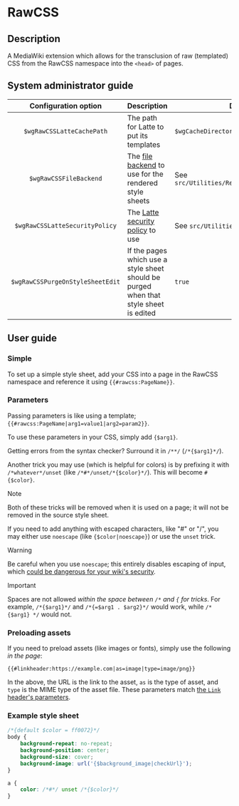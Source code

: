 # RawCSS

## Description

A MediaWiki extension which allows for the transclusion of raw (templated) CSS from the RawCSS namespace into the `<head>` of pages.

## System administrator guide

|       Configuration option       | Description                                                                                                    | Default                                     |
|:--------------------------------:|----------------------------------------------------------------------------------------------------------------|---------------------------------------------|
|    `$wgRawCSSLatteCachePath`     | The path for Latte to put its templates                                                                        | `$wgCacheDirectory/RawCSS/Latte`            |
|      `$wgRawCSSFileBackend`      | The [file backend](https://www.mediawiki.org/wiki/Manual:$wgFileBackends) to use for the rendered style sheets | See `src/Utilities/RendererFileBackend.php` |
|  `$wgRawCSSLatteSecurityPolicy`  | The [Latte security policy](https://latte.nette.org/en/sandbox) to use                                         | See `src/Utilities/TemplateEngine.php`      |
| `$wgRawCSSPurgeOnStyleSheetEdit` | If the pages which use a style sheet should be purged when that style sheet is edited                          | `true`                                      |

## User guide

### Simple

To set up a simple style sheet, add your CSS into a page in the RawCSS namespace and reference it using `{{#rawcss:PageName}}`.

### Parameters

Passing parameters is like using a template; `{{#rawcss:PageName|arg1=value1|arg2=param2}}`.

To use these parameters in your CSS, simply add `{$arg1}`.

Getting errors from the syntax checker? Surround it in `/**/` (`/*{$arg1}*/`).

Another trick you may use (which is helpful for colors) is by prefixing it with `/*whatever*/unset` (like `/*#*/unset/*{$color}*/`).
This will become `#{$color}`.

> [!NOTE]
> Both of these tricks will be removed when it is used on a page; it will not be removed in the source style sheet.

If you need to add anything with escaped characters, like "#" or "/", you may either use `noescape` (like `{$color|noescape}`) or use the `unset` trick.

> [!WARNING]
> Be careful when you use `noescape`; this entirely disables escaping of input,
> which [could be dangerous for your wiki's security](https://cheatsheetseries.owasp.org/cheatsheets/Cross_Site_Scripting_Prevention_Cheat_Sheet.html).

> [!IMPORTANT]
> Spaces are not allowed *within the space between `/*` and `{` for tricks*.
> For example, `/*{$arg1}*/` and `/*{=$arg1 . $arg2}*/` would work, while `/* {$arg1} */` would not.

### Preloading assets

If you need to preload assets (like images or fonts), simply use the following *in the page*:

```
{{#linkheader:https://example.com|as=image|type=image/png}}
```

In the above, the URL is the link to the asset, `as` is the type of asset, and `type` is the MIME type of the asset file.
These parameters match [the `Link` header's parameters](https://developer.mozilla.org/en-US/docs/Web/HTTP/Headers/Link).

### Example style sheet

```css
/*{default $color = ff0072}*/
body {
	background-repeat: no-repeat;
	background-position: center;
	background-size: cover;
	background-image: url('{$background_image|checkUrl}');
}

a {
	color: /*#*/ unset /*{$color}*/
}
```
